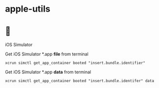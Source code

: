 # apple-utils

#  

iOS Simulator

Get iOS Simulator *.app **file** from terminal

```
xcrun simctl get_app_container booted "insert.bundle.identifier"
```
Get iOS Simulator *.app **data** from terminal
```
xcrun simctl get_app_container booted "insert.bundle.identifer" data
```
